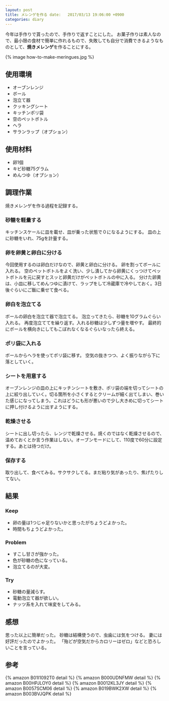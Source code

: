 ```yaml
---
layout: post
title: メレンゲを作る date:   2017/03/13 19:06:00 +0900
categories: diary
---
```


今年は手作りで貰ったので、手作りで返すことにした。
お菓子作りは素人なので、最小限の食材で簡単に作れるもので、失敗しても自分で消費できるようなものとして、**焼きメレンゲ**を作ることにする。

{% image how-to-make-meringues.jpg %}

## 使用環境

- オーブンレンジ
- ボール
- 泡立て器
- クッキングシート
- キッチンポリ袋
- 空のペットボトル
- ヘラ
- サランラップ（オプション）

## 使用材料

- 卵1個
- キビ砂糖75グラム
- めんつゆ（オプション）

## 調理作業

焼きメレンゲを作る過程を記録する。

### 砂糖を軽量する

キッチンスケールに皿を載せ、皿が乗った状態で０になるようにする。
皿の上に砂糖をいれ、75gを計量する。

### 卵を卵黄と卵白に分ける
 
今回使用するのは卵白だけなので、卵黄と卵白に分ける。
卵を割ってボールに入れる。
空のペットボトルをよく洗い、少し潰してから卵黄にくっつけてペットボトルを元に戻すとスッと卵黄だけがペットボトルの中に入る。
分けた卵黄は、小皿に移してめんつゆに漬けて、ラップをして冷蔵庫で冷やしておく。3日後ぐらいにご飯に乗せて食べる。
 
### 卵白を泡立てる

ボールの卵白を泡立て器で泡立てる。
泡立ってきたら、砂糖を10グラムぐらい入れる。
再度泡立ててを繰り返す。入れる砂糖は少しずつ量を増やす。
最終的にボールを横向きにしてもこぼれなくなるぐらいなったら終える。
 
### ポリ袋に入れる 
ボールからヘラを使ってポリ袋に移す。
空気の抜きつつ、よく振りながら下に落としていく。

### シートを用意する

オーブンレンジの皿の上にキッチンシートを敷き、ポリ袋の端を切ってシートの上に絞り出していく。切る箇所を小さくするとクリームが細く出てしまい、巻いた感じになってしまう。これはどうにも形が悪いので少し大きめに切ってシートに押し付けるように出すようにする。

### 乾燥させる

シートに出し切ったら、レンジで乾燥させる。焼くのではなく乾燥させるので、温めておくとか言う作業はしない。オーブンモードにして、110度で60分に設定する。あとは待つだけ。

### 保存する

取り出して、食べてみる。サクサクしてる。まだ粘り気があったり、焦げたりしてない。

## 結果

### Keep
- 卵の量は1つじゃ足りないかと思ったがちょうどよかった。
- 時間もちょうどよかった。

### Problem
- すこし甘さが強かった。
- 色が砂糖の色になっている。
- 泡立てるのが大変。

### Try
- 砂糖の量減らす。
- 電動泡立て器が欲しい。
- ナッツ系を入れて味変をしてみる。

## 感想

思った以上に簡単だった。
砂糖は結構使うので、虫歯には気をつける。
妻には好評だったのでよかった。
「殆どが空気だからカロリーはゼロ」などと恐ろしいことを言っている。

## 参考

{% amazon B01I1092T0 detail %}
{% amazon B000UDNFMW detail %}
{% amazon B00HPJLOY0 detail %}
{% amazon B0012KL3JY detail %}
{% amazon B0057SCM06 detail %}
{% amazon B019BWK2XW detail %}
{% amazon B003BVJQPK detail %}
